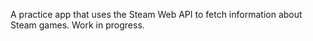 A practice app that uses the Steam Web API to fetch information about Steam games. Work in progress.